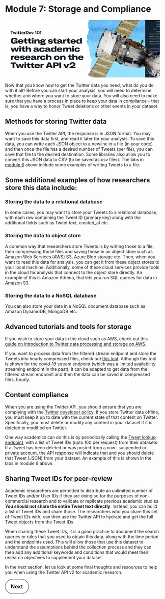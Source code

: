 # Module 7: Storage and Compliance

![banner](../assets/banner.png)

Now that you know how to get the Twitter data you need, what do you do with it all? Before you can start your analysis, you will need to determine whether and where you want to store your data. You will also need to make sure that you have a process in place to keep your data in compliance - that is, you have a way to honor Tweet deletions or other events in your dataset.

## Methods for storing Twitter data

When you use the Twitter API, the response is in JSON format. You may want to save this data first, and read it later for your analysis. To save this data, you can write each JSON object to a newline in a file (in your code) and then once the file has a desired number of Tweets (per file), you can save that file to the desired destination. Some libraries also allow you to convert this JSON data to CSV (to be saved as csv files). The labs in [module 6](https://github.com/twitterdev/getting-started-with-the-twitter-api-v2-for-academic-research/blob/main/modules/6-labs-code-samples.md) above include some examples of writing Tweets to a file.

## Some additional examples of how researchers store this data include:

### Storing the data to a relational database

In some cases, you may want to store your Tweets to a relational database, with each row containing the Tweet ID (primary key) along with the additional fields such as Tweet text, created_at etc.

### Storing the data to object store

A common way that researchers store Tweets is by writing those to a file, then compressing those files and saving those in an object store such as Amazon Web Services (AWS) S3, Azure Blob storage etc. Then, when you want to read this data for analysis, you can get it from these object stores to your local machine. Additionally, some of these cloud services provide tools in the cloud for analysis that connect to the object store directly. An example of this is Amazon Athena, that lets you run SQL queries for data in Amazon S3.

### Storing the data to a NoSQL database

You can also store your data in a NoSQL document database such as Amazon DynamoDB, MongoDB etc.

## Advanced tutorials and tools for storage

If you wish to store your data in the cloud such as AWS, check out this [guide on introduction to Twitter data processing and storage on AWS](https://dev.to/twitterdev/introduction-to-twitter-data-processing-and-storage-on-aws-1og).

If you want to process data from the filtered stream endpoint and store the Tweets into hourly compressed files, check out [this tool](https://github.com/igorbrigadir/covid19-twitter-stream-tool). Although this tool is shown for the covid-19 stream endpoint (which was a limited availability streaming endpoint in the past), it can be adapted to get data from the filtered stream endpoint and then the data can be saved in compressed files, hourly.

## Content compliance

When you are using the Twitter API, you should ensure that you are complying with the [Twitter developer policy](https://developer.twitter.com/en/developer-terms/policy). If you store Twitter data offline, you must keep it up to date with the current state of that content on Twitter. Specifically, you must delete or modify any content in your dataset if it is deleted or modified on Twitter.

One way academics can do this is by periodically calling the [Tweet lookup endpoint](https://developer.twitter.com/en/docs/twitter-api/tweets/lookup/introduction), with a list of Tweet IDs (upto 100 per request) from their datasets. If a Tweet has been deleted or was posted from a now- suspended or private account, the API response will indicate that and you should delete that Tweet (JSON) from your dataset. An example of this is shown in the labs in module 6 above.

## Sharing Tweet IDs for peer-review

Academic researchers are permitted to distribute an unlimited number of Tweet IDs and/or User IDs if they are doing so for the purposes of non-commercial research and to validate or replicate previous academic studies. **You should not share the entire Tweet text directly**. Instead, you can build a list of Tweet IDs and share those. The researchers who you share this set of Tweet IDs with, can then use the Twitter API to hydrate and get the full Tweet objects from the Tweet IDs.

When sharing these Tweet IDs, it is a good practice to document the search queries or rules that you used to obtain this data, along with the time period and the endpoints used. This will allow those that use this dataset to understand the assumptions behind the collection process and they can then add any additional keywords and conditions that would meet their research objectives to supplement your dataset.

In the next section, let us look at some final thoughts and resources to help you when using the Twitter API v2 for academic research.

[![Next](../assets/next.png)](../modules/8-wrap-up-and-resources.md)
